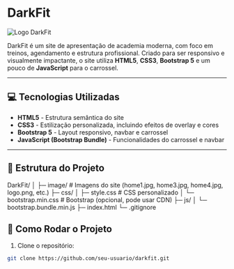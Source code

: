 # DarkFit

![Logo DarkFit](image/logo.png)

DarkFit é um site de apresentação de academia moderna, com foco em treinos, agendamento e estrutura profissional. Criado para ser responsivo e visualmente impactante, o site utiliza **HTML5**, **CSS3**, **Bootstrap 5** e um pouco de **JavaScript** para o carrossel.

---

## 💻 Tecnologias Utilizadas

- **HTML5** - Estrutura semântica do site
- **CSS3** - Estilização personalizada, incluindo efeitos de overlay e cores
- **Bootstrap 5** - Layout responsivo, navbar e carrossel
- **JavaScript (Bootstrap Bundle)** - Funcionalidades do carrossel e navbar

---

## 📂 Estrutura do Projeto

DarkFit/
│
├─ image/ # Imagens do site (home1.jpg, home3.jpg, home4.jpg, logo.png, etc.)
├─ css/
│ ├─ style.css # CSS personalizado
│ └─ bootstrap.min.css # Bootstrap (opcional, pode usar CDN)
├─ js/
│ └─ bootstrap.bundle.min.js
├─ index.html
└─ .gitignore

## 🚀 Como Rodar o Projeto

1. Clone o repositório:
```bash
git clone https://github.com/seu-usuario/darkfit.git